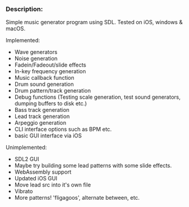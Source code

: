 ### Description:

Simple music generator program using SDL.  Tested on iOS, windows & macOS.

Implemented:
- Wave generators
- Noise generation
- Fadein/Fadeout/slide effects
- In-key frequency generation
- Music callback function
- Drum sound generation
- Drum pattern/track generation
- Debug functions (Testing scale generation, test sound generators, dumping buffers to disk etc.)
- Bass track generation
- Lead track generation
- Arpeggio generation
- CLI interface options such as BPM etc.
- basic GUI interface via iOS

Unimplemented:


- SDL2 GUI
- Maybe try building some lead patterns with some slide effects.
- WebAssembly support
- Updated iOS GUI
- Move lead src into it's own file
- Vibrato
- More patterns! 'fligagoos', alternate between, etc.


